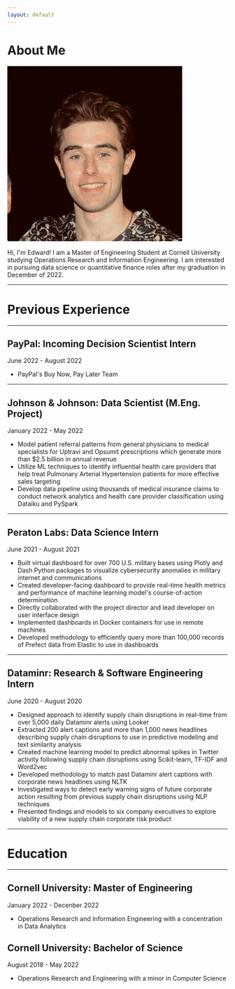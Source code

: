 ```yaml
---
layout: default
---
```


# About Me

<img class="profile-picture" src="profile-photo.jpeg">

Hi, I'm Edward! I am a Master of Engineering Student at Cornell University studying Operations Research and Information Engineering. I am interested in pursuing data science or quantitative finance roles after my graduation in December of 2022.

---

# Previous Experience

---

## PayPal: Incoming Decision Scientist Intern 
June 2022 - August 2022
* PayPal's Buy Now, Pay Later Team

---

## Johnson & Johnson: Data Scientist (M.Eng. Project)
January 2022 - May 2022

* Model patient referral patterns from general physicians to medical specialists for Uptravi and Opsumit prescriptions which generate more than $2.5 billion in annual revenue
* Utilize ML techniques to identify influential health care providers that help treat Pulmonary Arterial Hypertension patients for more effective sales targeting
* Develop data pipeline using thousands of medical insurance claims to conduct network analytics and health care provider classification using Dataiku and PySpark

---

## Peraton Labs: Data Science Intern
June 2021 - August 2021

* Built virtual dashboard for over 700 U.S. military bases using Plotly and Dash Python packages to visualize cybersecurity anomalies in military internet and communications
* Created developer-facing dashboard to provide real-time health metrics and performance of machine learning model's course-of-action determination
* Directly collaborated with the project director and lead developer on user interface design
* Implemented dashboards in Docker containers for use in remote machines
* Developed methodology to efficiently query more than 100,000 records of Prefect data from Elastic to use in dashboards

---

## Dataminr: Research & Software Engineering Intern
June 2020 - August 2020

* Designed approach to identify supply chain disruptions in real-time from over 5,000 daily Dataminr alerts using Looker
* Extracted 200 alert captions and more than 1,000 news headlines describing supply chain disruptions to use in predictive modeling and text similarity analysis
* Created machine learning model to predict abnormal spikes in Twitter activity following supply chain disruptions using Scikit-learn, TF-IDF and Word2vec
* Developed methodology to match past Dataminr alert captions with corporate news headlines using NLTK
* Investigated ways to detect early warning signs of future corporate action resulting from previous supply chain disruptions using NLP techniques
* Presented findings and models to six company executives to explore viability of a new supply chain corporate risk product

---

# Education

---

## Cornell University: Master of Engineering
January 2022 - Decenber 2022

* Operations Research and Information Engineering with a concentration in Data Analytics

## Cornell University: Bachelor of Science
August 2018 - May 2022

* Operations Research and Engineering with a minor in Computer Science




